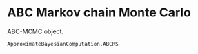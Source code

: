 # ABC Markov chain Monte Carlo

ABC-MCMC object.

```@docs
ApproximateBayesianComputation.ABCRS
```
